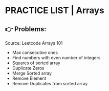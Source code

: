 # PRACTICE LIST | Arrays

## 👉 Problems: 
Source: Leetcode Arrays 101

- Max consecutive ones
- Find numbers with even number of integers
- Squares of sorted array 
- Duplicate Zeros
- Merge Sorted array
- Remove Element
- Remove Duplicates from sorted array